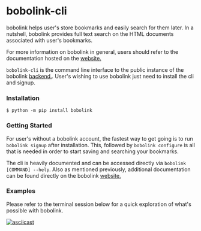 # bobolink-cli

bobolink helps user's store bookmarks and easily search for them later. In a nutshell, bobolink provides full text search on the HTML documents associated with user's bookmarks.

For more information on bobolink in general, users should refer to the documentation hosted on the [website.](https://bobolink.me)

`bobolink-cli` is the command line interface to the public instance 
of the bobolink [backend.](https://github.com/jtanza/bobolink/). User's wishing to use bobolink just need to install the cli and signup. 

### Installation

```
$ python -m pip install bobolink
```

### Getting Started

For user's without a bobolink account, the fastest way to get going is to run
`bobolink signup` after installation. This, followed by `bobolink configure` is all that is needed in order to start saving and searching your bookmarks.

The cli is heavily documented and can be accessed directly via 
`bobolink [COMMAND] --help`. Also as mentioned previously, additional documentation can be found directly on the bobolink [website.](https://bobolink.me)

### Examples

Please refer to the terminal session below for a quick exploration of what's possible with bobolink.

[![asciicast](https://asciinema.org/a/o1PdgoFQZrn9rn1kk3sdqRJjM.svg)](https://asciinema.org/a/o1PdgoFQZrn9rn1kk3sdqRJjM)
